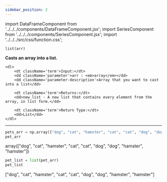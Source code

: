 ```yaml
---
sidebar_position: 2
---
```


import DataFrameComponent from '../../../components/DataFrameComponent.jsx';
import SeriesComponent from '../../../components/SeriesComponent.jsx';
import '../../../src/css/function.css';

<code>list(arr)</code>

<div className='base'>
    <p><strong>Casts an array into a list.</strong></p>
    
    <dl>
        <dt className='term'>Input:</dt>
        <dd className='parameter'>arr : <em>array</em></dd>
        <dd className='parameter-description'>Array that you want to cast into a list</dd>

        <dt className='term'>Returns:</dt>
        <dd>new_list - A new list that contains every element from the array, in list form.</dd>

        <dt className='term'>Return Type:</dt>
        <dd>List</dd>
    </dl>
</div>

---

```python
pets_arr = np.array(["dog", "cat", "hamster", "cat", "cat", "dog", "dog", "hamster", "hamster"])
pet_arr
```

array(["dog", "cat", "hamster", "cat", "cat", "dog", "dog", "hamster", "hamster"])

```python
pet_list = list(pet_arr)
pet_list
```
["dog", "cat", "hamster", "cat", "cat", "dog", "dog", "hamster", "hamster"]